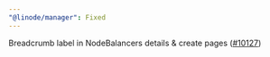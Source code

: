 ```yaml
---
"@linode/manager": Fixed
---
```


Breadcrumb label in NodeBalancers details & create pages ([#10127](https://github.com/linode/manager/pull/10127))
